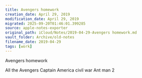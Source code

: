```yaml
---
title: Avengers homework
creation_date: April 29, 2019
modification_date: April 29, 2019
migrated: 2025-09-20T01:46:01.399285
source: apple-notes-exporter
original_path: iCloud/Notes/2019-04-29-Avengers homework.md
vault_folder: Archive/old-notes
filename_date: 2019-04-29
tags: [work]
---
```



Avengers homework

All the Avengers 
Captain America civil war 
Ant man 2

